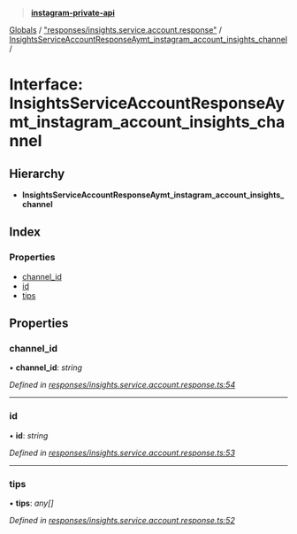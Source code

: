 > **[instagram-private-api](../README.md)**

[Globals](../README.md) / ["responses/insights.service.account.response"](../modules/_responses_insights_service_account_response_.md) / [InsightsServiceAccountResponseAymt_instagram_account_insights_channel](_responses_insights_service_account_response_.insightsserviceaccountresponseaymt_instagram_account_insights_channel.md) /

# Interface: InsightsServiceAccountResponseAymt_instagram_account_insights_channel

## Hierarchy

* **InsightsServiceAccountResponseAymt_instagram_account_insights_channel**

## Index

### Properties

* [channel_id](_responses_insights_service_account_response_.insightsserviceaccountresponseaymt_instagram_account_insights_channel.md#channel_id)
* [id](_responses_insights_service_account_response_.insightsserviceaccountresponseaymt_instagram_account_insights_channel.md#id)
* [tips](_responses_insights_service_account_response_.insightsserviceaccountresponseaymt_instagram_account_insights_channel.md#tips)

## Properties

###  channel_id

• **channel_id**: *string*

*Defined in [responses/insights.service.account.response.ts:54](https://github.com/dilame/instagram-private-api/blob/173bc62/src/responses/insights.service.account.response.ts#L54)*

___

###  id

• **id**: *string*

*Defined in [responses/insights.service.account.response.ts:53](https://github.com/dilame/instagram-private-api/blob/173bc62/src/responses/insights.service.account.response.ts#L53)*

___

###  tips

• **tips**: *any[]*

*Defined in [responses/insights.service.account.response.ts:52](https://github.com/dilame/instagram-private-api/blob/173bc62/src/responses/insights.service.account.response.ts#L52)*